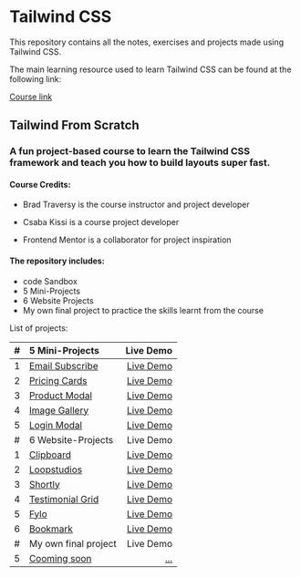 # Tailwind CSS

This repository contains all the notes, exercises and projects made using Tailwind CSS.

The main learning resource used to learn Tailwind CSS can be found at the following link:

[Course link]( https://www.udemy.com/course/tailwind-from-scratch/)     

## Tailwind From Scratch

### A fun project-based course to learn the Tailwind CSS framework and teach you how to build layouts super fast.

#### Course Credits:

- Brad Traversy is the course instructor and project developer

- Csaba Kissi is a course project developer

- Frontend Mentor is a collaborator for project inspiration

#### The repository includes:

* code Sandbox
* 5 Mini-Projects
* 6 Website Projects
* My own final project to practice the skills learnt from the course


List of projects:

| #             | 5 Mini-Projects | Live Demo  |
| --------------|:-------------| ----------:|
|1|[Email Subscribe](https://github.com/Alkxs/TailwindCSS/tree/main/tailwind_mini-projects/email_subscribe) | [Live Demo](https://eloquent-cuchufli-642f2b.netlify.app) |
|2|[Pricing Cards](https://github.com/Alkxs/TailwindCSS/tree/main/tailwind_mini-projects/Pricing%20cards) | [Live Demo](https://idyllic-salamander-3ffffe.netlify.app) |
|3|[Product Modal](https://github.com/Alkxs/TailwindCSS/tree/main/tailwind_mini-projects/Product%20Modal) | [Live Demo](https://coruscating-malabi-8a24b3.netlify.app) |
|4|[Image Gallery](https://github.com/Alkxs/TailwindCSS/tree/main/tailwind_mini-projects/image%20gallery) | [Live Demo](https://resplendent-dragon-ac897b.netlify.app) |
|5|[Login Modal](https://github.com/Alkxs/TailwindCSS/tree/main/tailwind_mini-projects/Login_modal) | [Live Demo](https://capable-sprite-5e4641.netlify.app) |
| #             | 6 Website-Projects | Live Demo  |
|1|[Clipboard](https://github.com/Alkxs/TailwindCSS/tree/main/Tailwind_main-projects/Clipboard) | [Live Demo](https://stirring-strudel-846d60.netlify.app) |
|2|[Loopstudios](https://github.com/Alkxs/TailwindCSS/tree/main/Tailwind_main-projects/Loopstudios) | [Live Demo](https://singular-biscuit-bdd756.netlify.app/) |
|3|[Shortly](https://github.com/Alkxs/TailwindCSS/tree/main/Tailwind_main-projects/shortly) | [Live Demo](https://amazing-caramel-a7e180.netlify.app) |
|4|[Testimonial Grid](https://github.com/Alkxs/TailwindCSS/tree/main/Tailwind_main-projects/TestimonialGrid) | [Live Demo](https://jovial-quokka-707cde.netlify.app) |
|5|[Fylo](https://github.com/Alkxs/TailwindCSS/tree/main/Tailwind_main-projects/Fylo) | [Live Demo](https://inspiring-sherbet-f9b3aa.netlify.app) |
|6|[Bookmark](https://github.com/Alkxs/TailwindCSS/tree/main/Tailwind_main-projects/bookmark) | [Live Demo](https://luxury-moonbeam-3c4b22.netlify.app) |
| #             | My own final project | Live Demo  |
|5|[Cooming soon]() | [...]() |
